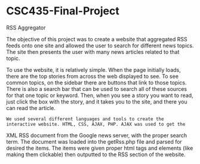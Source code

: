 # CSC435-Final-Project
RSS Aggregator

  The objective of this project was to create a website that aggregated RSS feeds onto one site and allowed the user to search for
different news topics. The site then presents the user with many news articles related to that topic.

  To use the website, it is relatively simple. When the page initially loads, there are the top stories from across the web displayed to see. 
To see common topics, on the sidebar there are buttons that link to those topics. There is also a search bar that can be used to search all 
of these sources for that one topic or keyword. Then, when you see a story you want to read, just click the box with the story, and it takes 
you to the site, and there you can read the article.

	We used several different languages and tools to create the interactive website. HTML, CSS, AJAX, PHP. AJAX was used to get the 
XML RSS document from the Google news server, with the proper search term. The document was loaded into the getRss.php file and parsed
for desired the items. The items were given proper html tags and elements (like making them clickable) then outputted to the RSS section 
of the website. 
